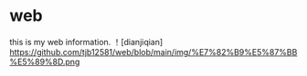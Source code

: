 # web
this is my web information.
！[dianjiqian] https://github.com/tjb12581/web/blob/main/img/%E7%82%B9%E5%87%BB%E5%89%8D.png
